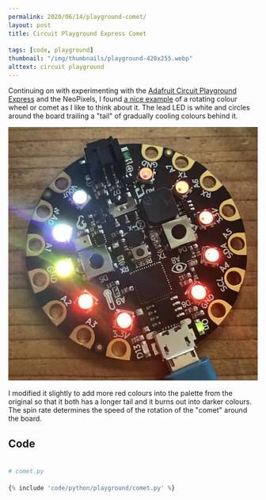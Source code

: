 ```yaml
---
permalink: 2020/06/14/playground-comet/
layout: post
title: Circuit Playground Express Comet

tags: [code, playground]
thumbnail: "/img/thumbnails/playground-420x255.webp"
alttext: circuit playground
---
```


Continuing on with experimenting with the <a href="https://learn.adafruit.com/adafruit-circuit-playground-express/overview">Adafruit
Circuit Playground Express</a> and the NeoPixels, I found <a href="https://learn.adafruit.com/fancyled-library-for-circuitpython/led-colors">a nice example</a> of
a rotating colour wheel or comet as I like to think about it. The lead LED is white and circles around the board trailing a "tail" of gradually cooling colours
behind it.

![circuit playground showing LEDs lit in red](/img/posts/playground-comet/comet.webp)

I modified it slightly to add more red colours into the palette from the original so that it both has a longer tail and it burns out into darker colours. The spin
rate determines the speed of the rotation of the "comet" around the board.

## Code

```python

# comet.py

{% include 'code/python/playground/comet.py' %}

```

